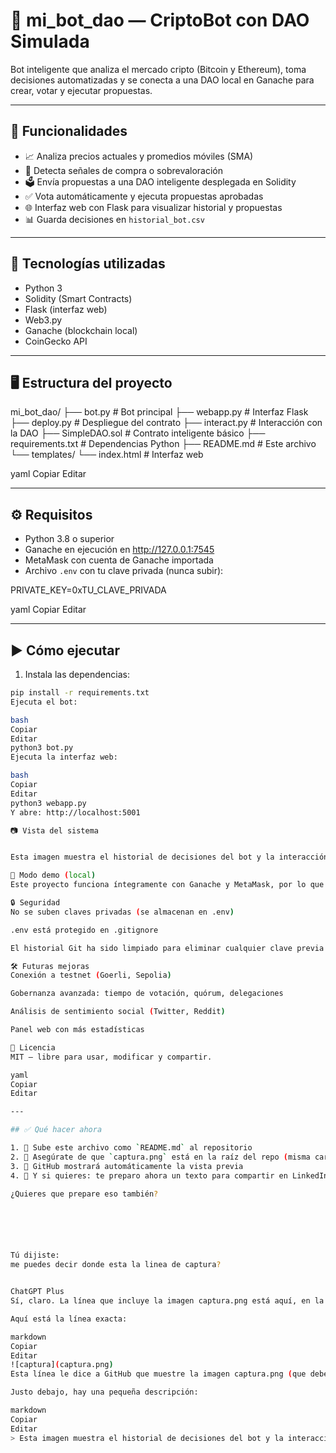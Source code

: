 # 🤖 mi_bot_dao — CriptoBot con DAO Simulada

Bot inteligente que analiza el mercado cripto (Bitcoin y Ethereum), toma decisiones automatizadas y se conecta a una DAO local en Ganache para crear, votar y ejecutar propuestas.

---

## 🚀 Funcionalidades

- 📈 Analiza precios actuales y promedios móviles (SMA)
- 🧠 Detecta señales de compra o sobrevaloración
- 🗳️ Envía propuestas a una DAO inteligente desplegada en Solidity
- ✅ Vota automáticamente y ejecuta propuestas aprobadas
- 🌐 Interfaz web con Flask para visualizar historial y propuestas
- 📊 Guarda decisiones en `historial_bot.csv`

---

## 🧩 Tecnologías utilizadas

- Python 3
- Solidity (Smart Contracts)
- Flask (interfaz web)
- Web3.py
- Ganache (blockchain local)
- CoinGecko API

---

## 🖥️ Estructura del proyecto

mi_bot_dao/
├── bot.py # Bot principal
├── webapp.py # Interfaz Flask
├── deploy.py # Despliegue del contrato
├── interact.py # Interacción con la DAO
├── SimpleDAO.sol # Contrato inteligente básico
├── requirements.txt # Dependencias Python
├── README.md # Este archivo
└── templates/
└── index.html # Interfaz web

yaml
Copiar
Editar

---

## ⚙️ Requisitos

- Python 3.8 o superior
- Ganache en ejecución en http://127.0.0.1:7545
- MetaMask con cuenta de Ganache importada
- Archivo `.env` con tu clave privada (nunca subir):

PRIVATE_KEY=0xTU_CLAVE_PRIVADA

yaml
Copiar
Editar

---

## ▶️ Cómo ejecutar

1. Instala las dependencias:

```bash
pip install -r requirements.txt
Ejecuta el bot:

bash
Copiar
Editar
python3 bot.py
Ejecuta la interfaz web:

bash
Copiar
Editar
python3 webapp.py
Y abre: http://localhost:5001

📷 Vista del sistema


Esta imagen muestra el historial de decisiones del bot y la interacción con la DAO simulada en local.

🧪 Modo demo (local)
Este proyecto funciona íntegramente con Ganache y MetaMask, por lo que puedes probar toda la lógica DAO sin usar tokens reales. Las decisiones del bot se registran en tiempo real y se reflejan en la web.

🔒 Seguridad
No se suben claves privadas (se almacenan en .env)

.env está protegido en .gitignore

El historial Git ha sido limpiado para eliminar cualquier clave previa

🛠️ Futuras mejoras
Conexión a testnet (Goerli, Sepolia)

Gobernanza avanzada: tiempo de votación, quórum, delegaciones

Análisis de sentimiento social (Twitter, Reddit)

Panel web con más estadísticas

📄 Licencia
MIT — libre para usar, modificar y compartir.

yaml
Copiar
Editar

---

## ✅ Qué hacer ahora

1. 📁 Sube este archivo como `README.md` al repositorio
2. 📸 Asegúrate de que `captura.png` está en la raíz del repo (misma carpeta que `README.md`)
3. 🔄 GitHub mostrará automáticamente la vista previa
4. 📣 Y si quieres: te preparo ahora un texto para compartir en LinkedIn o redes tu primer MVP DAO cripto 🤖

¿Quieres que prepare eso también?






Tú dijiste:
me puedes decir donde esta la linea de captura?


ChatGPT Plus
Sí, claro. La línea que incluye la imagen captura.png está aquí, en la sección ## 📷 Vista del sistema del README.md.

Aquí está la línea exacta:

markdown
Copiar
Editar
![captura](captura.png)
Esta línea le dice a GitHub que muestre la imagen captura.png (que debe estar en la misma carpeta que el README.md, es decir, en la raíz del repositorio).

Justo debajo, hay una pequeña descripción:

markdown
Copiar
Editar
> Esta imagen muestra el historial de decisiones del bot y la interacción con la DAO simulada en local.

